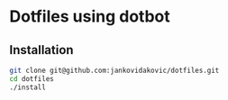 # Dotfiles using dotbot

## Installation

```bash
git clone git@github.com:jankovidakovic/dotfiles.git
cd dotfiles
./install
```
